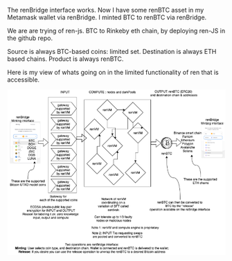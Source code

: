 The renBridge interface works. Now I have some renBTC asset in my Metamask wallet via renBridge. I minted BTC to renBTC via renBridge.

We are are trying of ren-js. BTC to Rinkeby eth chain, by deploying ren-JS in the github repo.

Source is always BTC-based coins: limited set.
Destination is always ETH based chains.
Product is always renBTC.

Here is my view of whats going on in the limited functionality of ren that is accessible.

![renBridge](renBridge.png)
